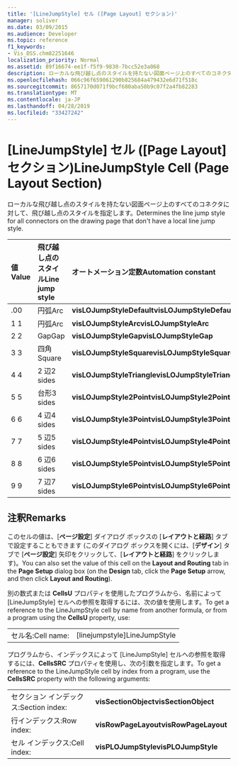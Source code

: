 ```yaml
---
title: '[LineJumpStyle] セル ([Page Layout] セクション)'
manager: soliver
ms.date: 03/09/2015
ms.audience: Developer
ms.topic: reference
f1_keywords:
- Vis_DSS.chm82251646
localization_priority: Normal
ms.assetid: 89f16674-ee1f-f5f9-9830-7bcc52e3a068
description: ローカルな飛び越し点のスタイルを持たない図面ページ上のすべてのコネクタに対して、飛び越し点のスタイルを指定します。
ms.openlocfilehash: 066c96f659061290b825684a479432e6d71f518c
ms.sourcegitcommit: 8657170d071f9bcf680aba50b9c07f2a4fb82283
ms.translationtype: MT
ms.contentlocale: ja-JP
ms.lasthandoff: 04/28/2019
ms.locfileid: "33427242"
---
```

# <a name="linejumpstyle-cell-page-layout-section"></a><span data-ttu-id="a190d-103">[LineJumpStyle] セル ([Page Layout] セクション)</span><span class="sxs-lookup"><span data-stu-id="a190d-103">LineJumpStyle Cell (Page Layout Section)</span></span>

<span data-ttu-id="a190d-104">ローカルな飛び越し点のスタイルを持たない図面ページ上のすべてのコネクタに対して、飛び越し点のスタイルを指定します。</span><span class="sxs-lookup"><span data-stu-id="a190d-104">Determines the line jump style for all connectors on the drawing page that don't have a local line jump style.</span></span>
  
|<span data-ttu-id="a190d-105">**値**</span><span class="sxs-lookup"><span data-stu-id="a190d-105">**Value**</span></span>|<span data-ttu-id="a190d-106">**飛び越し点のスタイル**</span><span class="sxs-lookup"><span data-stu-id="a190d-106">**Line jump style**</span></span>|<span data-ttu-id="a190d-107">**オートメーション定数**</span><span class="sxs-lookup"><span data-stu-id="a190d-107">**Automation constant**</span></span>|
|:-----|:-----|:-----|
|<span data-ttu-id="a190d-108">.0</span><span class="sxs-lookup"><span data-stu-id="a190d-108">0</span></span>  <br/> |<span data-ttu-id="a190d-109">円弧</span><span class="sxs-lookup"><span data-stu-id="a190d-109">Arc</span></span>  <br/> |<span data-ttu-id="a190d-110">**visLOJumpStyleDefault**</span><span class="sxs-lookup"><span data-stu-id="a190d-110">**visLOJumpStyleDefault**</span></span> <br/> |
|<span data-ttu-id="a190d-111">1 </span><span class="sxs-lookup"><span data-stu-id="a190d-111">1</span></span>  <br/> |<span data-ttu-id="a190d-112">円弧</span><span class="sxs-lookup"><span data-stu-id="a190d-112">Arc</span></span>  <br/> |<span data-ttu-id="a190d-113">**visLOJumpStyleArc**</span><span class="sxs-lookup"><span data-stu-id="a190d-113">**visLOJumpStyleArc**</span></span> <br/> |
|<span data-ttu-id="a190d-114">2 </span><span class="sxs-lookup"><span data-stu-id="a190d-114">2</span></span>  <br/> |<span data-ttu-id="a190d-115">Gap</span><span class="sxs-lookup"><span data-stu-id="a190d-115">Gap</span></span>  <br/> |<span data-ttu-id="a190d-116">**visLOJumpStyleGap**</span><span class="sxs-lookup"><span data-stu-id="a190d-116">**visLOJumpStyleGap**</span></span> <br/> |
|<span data-ttu-id="a190d-117">3 </span><span class="sxs-lookup"><span data-stu-id="a190d-117">3</span></span>  <br/> |<span data-ttu-id="a190d-118">四角</span><span class="sxs-lookup"><span data-stu-id="a190d-118">Square</span></span>  <br/> |<span data-ttu-id="a190d-119">**visLOJumpStyleSquare**</span><span class="sxs-lookup"><span data-stu-id="a190d-119">**visLOJumpStyleSquare**</span></span> <br/> |
|<span data-ttu-id="a190d-120">4 </span><span class="sxs-lookup"><span data-stu-id="a190d-120">4</span></span>  <br/> |<span data-ttu-id="a190d-121">2 辺</span><span class="sxs-lookup"><span data-stu-id="a190d-121">2 sides</span></span>  <br/> |<span data-ttu-id="a190d-122">**visLOJumpStyleTriangle**</span><span class="sxs-lookup"><span data-stu-id="a190d-122">**visLOJumpStyleTriangle**</span></span> <br/> |
|<span data-ttu-id="a190d-123">5 </span><span class="sxs-lookup"><span data-stu-id="a190d-123">5</span></span>  <br/> |<span data-ttu-id="a190d-124">台形</span><span class="sxs-lookup"><span data-stu-id="a190d-124">3 sides</span></span>  <br/> |<span data-ttu-id="a190d-125">**visLOJumpStyle2Point**</span><span class="sxs-lookup"><span data-stu-id="a190d-125">**visLOJumpStyle2Point**</span></span> <br/> |
|<span data-ttu-id="a190d-126">6 </span><span class="sxs-lookup"><span data-stu-id="a190d-126">6</span></span>  <br/> |<span data-ttu-id="a190d-127">4 辺</span><span class="sxs-lookup"><span data-stu-id="a190d-127">4 sides</span></span>  <br/> |<span data-ttu-id="a190d-128">**visLOJumpStyle3Point**</span><span class="sxs-lookup"><span data-stu-id="a190d-128">**visLOJumpStyle3Point**</span></span> <br/> |
|<span data-ttu-id="a190d-129">7 </span><span class="sxs-lookup"><span data-stu-id="a190d-129">7</span></span>  <br/> |<span data-ttu-id="a190d-130">5 辺</span><span class="sxs-lookup"><span data-stu-id="a190d-130">5 sides</span></span>  <br/> |<span data-ttu-id="a190d-131">**visLOJumpStyle4Point**</span><span class="sxs-lookup"><span data-stu-id="a190d-131">**visLOJumpStyle4Point**</span></span> <br/> |
|<span data-ttu-id="a190d-132">8 </span><span class="sxs-lookup"><span data-stu-id="a190d-132">8</span></span>  <br/> |<span data-ttu-id="a190d-133">6 辺</span><span class="sxs-lookup"><span data-stu-id="a190d-133">6 sides</span></span>  <br/> |<span data-ttu-id="a190d-134">**visLOJumpStyle5Point**</span><span class="sxs-lookup"><span data-stu-id="a190d-134">**visLOJumpStyle5Point**</span></span> <br/> |
|<span data-ttu-id="a190d-135">9 </span><span class="sxs-lookup"><span data-stu-id="a190d-135">9</span></span>  <br/> |<span data-ttu-id="a190d-136">7 辺</span><span class="sxs-lookup"><span data-stu-id="a190d-136">7 sides</span></span>  <br/> |<span data-ttu-id="a190d-137">**visLOJumpStyle6Point**</span><span class="sxs-lookup"><span data-stu-id="a190d-137">**visLOJumpStyle6Point**</span></span> <br/> |
   
## <a name="remarks"></a><span data-ttu-id="a190d-138">注釈</span><span class="sxs-lookup"><span data-stu-id="a190d-138">Remarks</span></span>

<span data-ttu-id="a190d-139">このセルの値は、[**ページ設定**] ダイアログ ボックスの [**レイアウトと経路**] タブで設定することもできます (このダイアログ ボックスを開くには、[**デザイン**] タブで [**ページ設定**] 矢印をクリックして、[**レイアウトと経路**] をクリックします)。</span><span class="sxs-lookup"><span data-stu-id="a190d-139">You can also set the value of this cell on the **Layout and Routing** tab in the **Page Setup** dialog box (on the **Design** tab, click the **Page Setup** arrow, and then click **Layout and Routing**).</span></span>
  
<span data-ttu-id="a190d-140">別の数式または **CellsU** プロパティを使用したプログラムから、名前によって [LineJumpStyle] セルへの参照を取得するには、次の値を使用します。</span><span class="sxs-lookup"><span data-stu-id="a190d-140">To get a reference to the LineJumpStyle cell by name from another formula, or from a program using the **CellsU** property, use:</span></span> 
  
|||
|:-----|:-----|
|<span data-ttu-id="a190d-141">セル名:</span><span class="sxs-lookup"><span data-stu-id="a190d-141">Cell name:</span></span>  <br/> |<span data-ttu-id="a190d-142">[linejumpstyle]</span><span class="sxs-lookup"><span data-stu-id="a190d-142">LineJumpStyle</span></span>  <br/> |
   
<span data-ttu-id="a190d-143">プログラムから、インデックスによって [LineJumpStyle] セルへの参照を取得するには、**CellsSRC** プロパティを使用し、次の引数を指定します。</span><span class="sxs-lookup"><span data-stu-id="a190d-143">To get a reference to the LineJumpStyle cell by index from a program, use the **CellsSRC** property with the following arguments:</span></span> 
  
|||
|:-----|:-----|
|<span data-ttu-id="a190d-144">セクション インデックス:</span><span class="sxs-lookup"><span data-stu-id="a190d-144">Section index:</span></span>  <br/> |<span data-ttu-id="a190d-145">**visSectionObject**</span><span class="sxs-lookup"><span data-stu-id="a190d-145">**visSectionObject**</span></span> <br/> |
|<span data-ttu-id="a190d-146">行インデックス:</span><span class="sxs-lookup"><span data-stu-id="a190d-146">Row index:</span></span>  <br/> |<span data-ttu-id="a190d-147">**visRowPageLayout**</span><span class="sxs-lookup"><span data-stu-id="a190d-147">**visRowPageLayout**</span></span> <br/> |
|<span data-ttu-id="a190d-148">セル インデックス:</span><span class="sxs-lookup"><span data-stu-id="a190d-148">Cell index:</span></span>  <br/> |<span data-ttu-id="a190d-149">**visPLOJumpStyle**</span><span class="sxs-lookup"><span data-stu-id="a190d-149">**visPLOJumpStyle**</span></span> <br/> |
   

